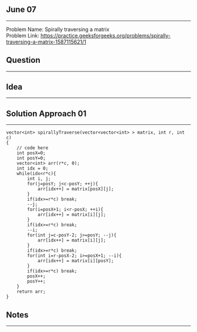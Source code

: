 ## June 07
---------
Problem Name: Spirally traversing a matrix  <br>
Problem Link: https://practice.geeksforgeeks.org/problems/spirally-traversing-a-matrix-1587115621/1

## Question
-----------

## Idea
-------

## Solution Approach 01
-----------------------
```
vector<int> spirallyTraverse(vector<vector<int> > matrix, int r, int c) 
{
    // code here 
    int posX=0;
    int posY=0;
    vector<int> arr(r*c, 0);
    int idx = 0;
    while(idx<r*c){
        int i, j;
        for(j=posY; j<c-posY; ++j){
            arr[idx++] = matrix[posX][j];
        }
        if(idx>=r*c) break;
        --j;
        for(i=posX+1; i<r-posX; ++i){
            arr[idx++] = matrix[i][j];
        }
        if(idx>=r*c) break;
        --i;
        for(int j=c-posY-2; j>=posY; --j){
            arr[idx++] = matrix[i][j];
        }
        if(idx>=r*c) break;
        for(int i=r-posX-2; i>=posX+1; --i){
            arr[idx++] = matrix[i][posY];
        }
        if(idx>=r*c) break;
        posX++;
        posY++;
    }
    return arr;
}
```

## Notes
--------